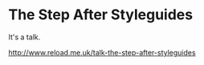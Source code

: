 The Step After Styleguides
==========================

It's a talk.

http://www.reload.me.uk/talk-the-step-after-styleguides
